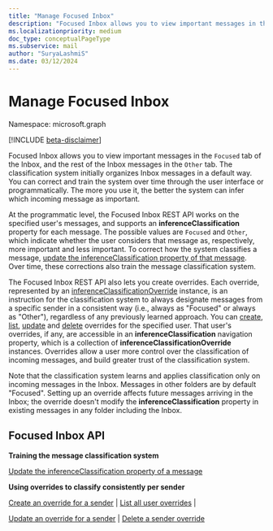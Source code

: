 ```yaml
---
title: "Manage Focused Inbox"
description: "Focused Inbox allows you to view important messages in the `Focused` tab of the Inbox, and the rest of the Inbox messages in the `Other` tab. The classification system "
ms.localizationpriority: medium
doc_type: conceptualPageType
ms.subservice: mail
author: "SuryaLashmiS"
ms.date: 03/12/2024
---
```


# Manage Focused Inbox

Namespace: microsoft.graph

[!INCLUDE [beta-disclaimer](../../includes/beta-disclaimer.md)]

Focused Inbox allows you to view important messages in the `Focused` tab of the Inbox, and the rest of the Inbox messages in the `Other` tab. The classification system
initially organizes Inbox messages in a default way. You can correct and train the system over time through the user interface or programmatically. The more you use it,
the better the system can infer which incoming message as important.

At the programmatic level, the Focused Inbox REST API works on the specified user's messages, and supports an **inferenceClassification** property for each message.
The possible values are `Focused` and `Other`, which indicate whether the user
considers that message as, respectively, more important and less important. To correct how the system classifies a message,
[update the inferenceClassification property of that message](../api/message-update.md). Over time, these corrections also train the message classification system.

The Focused Inbox REST API also lets you create overrides. Each override, represented by an
[inferenceClassificationOverride](../resources/inferenceclassificationoverride.md) instance, is an instruction for the
classification system to always designate messages from a specific sender in a consistent way
(i.e., always as "Focused" or always as "Other"), regardless of any previously learned approach. You can [create](../api/inferenceclassification-post-overrides.md),
[list](../api/inferenceclassification-list-overrides.md), [update](../api/inferenceclassificationoverride-update.md) and [delete](../api/inferenceclassificationoverride-delete.md)
overrides for the specified user. That user's overrides, if any, are accessible in an **inferenceClassification** navigation
property, which is a collection of **inferenceClassificationOverride** instances. Overrides allow a
user more control over the classification of incoming messages, and build greater trust of the classification system.

Note that the classification system learns and applies classification only on incoming messages in the Inbox. Messages in other folders are by default "Focused".
Setting up an override affects future messages arriving in the Inbox; the override doesn't modify the **inferenceClassification** property in existing messages in any folder
including the Inbox.

## Focused Inbox API

**Training the message classification system**

[Update the inferenceClassification property of a message](../api/message-update.md)


**Using overrides to classify consistently per sender**

[Create an override for a sender](../api/inferenceclassification-post-overrides.md) | [List all user overrides](../api/inferenceclassification-list-overrides.md) |

[Update an override for a sender](../api/inferenceclassificationoverride-update.md) | [Delete a sender override](../api/inferenceclassificationoverride-delete.md)


